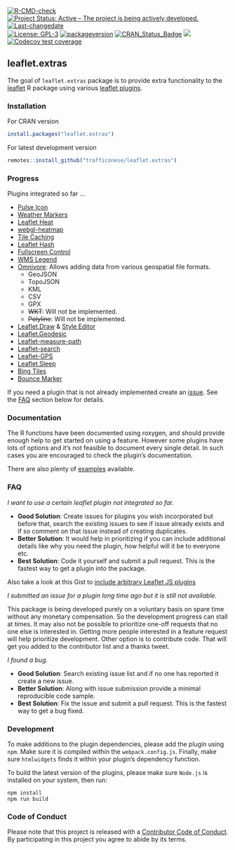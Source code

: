 
[![R-CMD-check](https://github.com/trafficonese/leaflet.extras/actions/workflows/R-CMD-check.yaml/badge.svg)](https://github.com/trafficonese/leaflet.extras/actions/workflows/R-CMD-check.yaml)
[![Project Status: Active – The project is being actively
developed.](http://www.repostatus.org/badges/latest/active.svg)](http://www.repostatus.org/#active)
[![Last-changedate](https://img.shields.io/badge/last%20change-2024--04--04-green.svg)](/commits/master)  
[![License:
GPL-3](https://img.shields.io/badge/License-GPLv3-yellow.svg)](https://opensource.org/licenses/GPL-3.0)
[![packageversion](https://img.shields.io/badge/Package%20version-1.0.0.9000-orange.svg?style=flat-square)](commits/master)
[![CRAN_Status_Badge](http://www.r-pkg.org/badges/version/leaflet.extras)](https://cran.r-project.org/package=leaflet.extras)
[![](http://cranlogs.r-pkg.org/badges/grand-total/leaflet.extras)](http://cran.rstudio.com/web/packages/leaflet.extras/index.html)
[![Codecov test
coverage](https://codecov.io/gh/trafficonese/leaflet.extras/branch/master/graph/badge.svg)](https://app.codecov.io/gh/trafficonese/leaflet.extras?branch=master)

## leaflet.extras

The goal of `leaflet.extras` package is to provide extra functionality
to the
[leaflet](https://cran.r-project.org/web/packages/leaflet/index.html) R
package using various [leaflet plugins](http://leafletjs.com/plugins).

### Installation

For CRAN version

``` r
install.packages("leaflet.extras")
```

For latest development version

``` r
remotes::install_github("trafficonese/leaflet.extras")
```

### Progress

Plugins integrated so far …

- [Pulse Icon](https://github.com/mapshakers/leaflet-icon-pulse)
- [Weather Markers](https://github.com/tallsam/Leaflet.weather-markers)
- [Leaflet Heat](https://github.com/Leaflet/Leaflet.heat)
- [webgl-heatmap](https://github.com/ursudio/webgl-heatmap-leaflet)
- [Tile
  Caching](https://github.com/MazeMap/Leaflet.TileLayer.PouchDBCached)
- [Leaflet Hash](https://github.com/mlevans/leaflet-hash)
- [Fullscreen Control](https://github.com/Leaflet/Leaflet.fullscreen)
- [WMS Legend](https://github.com/kartoza/leaflet-wms-legend)
- [Omnivore](https://github.com/mapbox/leaflet-omnivore): Allows adding
  data from various geospatial file formats.
  - GeoJSON
  - TopoJSON
  - KML
  - CSV
  - GPX
  - ~~WKT~~: Will not be implemented.
  - ~~Polyline~~: Will not be implemented.
- [Leaflet.Draw](https://github.com/Leaflet/Leaflet.draw) & [Style
  Editor](https://github.com/dwilhelm89/Leaflet.StyleEditor)
- [Leaflet.Geodesic](https://github.com/henrythasler/Leaflet.Geodesic)
- [Leaflet-measure-path](https://github.com/ProminentEdge/leaflet-measure-path)
- [Leaflet-search](https://github.com/stefanocudini/leaflet-search)
- [Leaflet-GPS](https://github.com/stefanocudini/leaflet-gps)
- [Leaflet.Sleep](https://github.com/CliffCloud/Leaflet.Sleep)
- [Bing Tiles](https://github.com/shramov/leaflet-plugins/tree/v2)
- [Bounce Marker](https://github.com/maximeh/leaflet.bouncemarker)

If you need a plugin that is not already implemented create an
[issue](https://github.com/trafficonese/leaflet.extras/issues/new). See
the [FAQ](#FAQ) section below for details.

### Documentation

The R functions have been documented using roxygen, and should provide
enough help to get started on using a feature. However some plugins have
lots of options and it’s not feasible to document every single detail.
In such cases you are encouraged to check the plugin’s documentation.

There are also plenty of
[examples](https://github.com/trafficonese/leaflet.extras/tree/master/inst/examples)
available.

### FAQ

*I want to use a certain leaflet plugin not integrated so far.*

- **Good Solution**: Create issues for plugins you wish incorporated but
  before that, search the existing issues to see if issue already exists
  and if so comment on that issue instead of creating duplicates.
- **Better Solution**: It would help in prioritizing if you can include
  additional details like why you need the plugin, how helpful will it
  be to everyone etc.
- **Best Solution**: Code it yourself and submit a pull request. This is
  the fastest way to get a plugin into the package.

Also take a look at this Gist to [include arbitrary Leaflet JS
plugins](https://gist.github.com/jcheng5/c084a59717f18e947a17955007dc5f92)

*I submitted an issue for a plugin long time ago but it is still not
available.*

This package is being developed purely on a voluntary basis on spare
time without any monetary compensation. So the development progress can
stall at times. It may also not be possible to prioritize one-off
requests that no one else is interested in. Getting more people
interested in a feature request will help prioritize development. Other
option is to contribute code. That will get you added to the contributor
list and a thanks tweet.

*I found a bug.*

- **Good Solution**: Search existing issue list and if no one has
  reported it create a new issue.
- **Better Solution**: Along with issue submission provide a minimal
  reproducible code sample.
- **Best Solution**: Fix the issue and submit a pull request. This is
  the fastest way to get a bug fixed.

### Development

To make additions to the plugin dependencies, please add the plugin
using `npm`. Make sure it is compiled within the `webpack.config.js`.
Finally, make sure `htmlwidgets` finds it within your plugin’s
dependency function.

To build the latest version of the plugins, please make sure `Node.js`
is installed on your system, then run:

    npm install
    npm run build

### Code of Conduct

Please note that this project is released with a [Contributor Code of
Conduct](CONDUCT.md). By participating in this project you agree to
abide by its terms.
